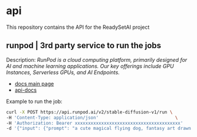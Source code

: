 # api
This repository contains the API for the ReadySetAI project

## runpod | 3rd party service to run the jobs

Description: _RunPod is a cloud computing platform, primarily designed for AI and machine learning applications. Our key offerings include GPU Instances, Serverless GPUs, and AI Endpoints._


* [docs main page](https://docs.runpod.io/docs)
* [api-docs](https://docs.runpod.io/reference/runpod-apis)

Example to run the job:
```bash
curl -X POST https://api.runpod.ai/v2/stable-diffusion-v1/run \
-H 'Content-Type: application/json'                             \
-H 'Authorization: Bearer xxxxxxxxxxxxxxxxxxxxxxxxxxxxxxxxxxxxxxxx'    \
-d '{"input": {"prompt": "a cute magical flying dog, fantasy art drawn by disney concept artists"}}'
```
